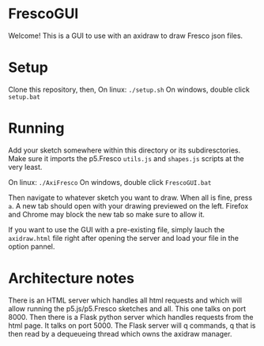 # FrescoGUI

Welcome! This is a GUI to use with an axidraw to draw Fresco json files.


# Setup
Clone this repository, then,
On linux:
    `./setup.sh`
On windows, double click `setup.bat`

# Running
Add your sketch somewhere within this directory or its subdiresctories.
Make sure it imports the p5.Fresco `utils.js` and `shapes.js` scripts
at the very least. 

On linux:
    `./AxiFresco`
On windows, double click `FrescoGUI.bat`

Then navigate to whatever sketch you want to draw. When all is fine, press `a`.
A new tab should open with your drawing previewed on the left.
Firefox and Chrome may block the new tab
so make sure to allow it.

If you want to use the GUI with a pre-existing file,
simply lauch the `axidraw.html` file right after
opening the server and load your file in the option pannel.

# Architecture notes
There is an HTML server which handles all html requests and which will allow
running the p5.js/p5.Fresco sketches and all.
This one talks on port 8000. Then there is a Flask python server which
handles requests from the html page. It talks on port 5000.
The Flask server will q commands, q that is then read by a dequeueing
thread which owns the axidraw manager.